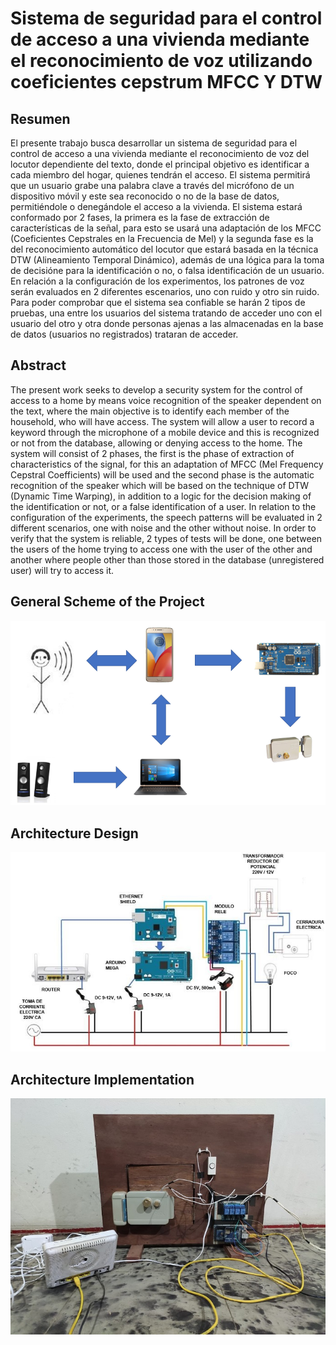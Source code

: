 # Sistema de seguridad para el control de acceso a una vivienda mediante el reconocimiento de voz utilizando coeficientes cepstrum MFCC Y DTW

## Resumen

El presente trabajo busca desarrollar un sistema de seguridad para el control de acceso a una vivienda mediante el reconocimiento de voz del locutor dependiente del texto, donde el principal objetivo es identificar a cada miembro del hogar, quienes tendrán el acceso. El sistema permitirá que un usuario grabe una palabra clave a través del micrófono de un dispositivo móvil y este sea reconocido o no de la base de datos, permitiéndole o denegándole el acceso a la vivienda. El sistema estará conformado por 2 fases, la primera es la fase de extracción de características de la señal, para esto se usará una adaptación de los MFCC (Coeficientes Cepstrales en la Frecuencia de Mel) y la segunda fase es la del reconocimiento automático del locutor que estará basada en la técnica DTW (Alineamiento Temporal Dinámico), además de una lógica para la toma de decisióne para la identificación o no, o falsa identificación de un usuario. En relación a la configuración de los experimentos, los patrones de voz serán evaluados en 2 diferentes escenarios, uno con ruido y otro sin ruido. Para poder comprobar que el sistema sea confiable se harán 2 tipos de pruebas, una entre los usuarios del sistema tratando de acceder uno con el usuario del otro y otra donde personas ajenas a las almacenadas en la base de datos (usuarios no registrados) trataran de acceder.

## Abstract

The present work seeks to develop a security system for the control of access to a home by means voice recognition of the speaker dependent on the text, where the main objective is to identify each member of the household, who will have access. The system will allow a user to record a keyword through the microphone of a mobile device and this is recognized or not from the database, allowing or denying access to the home. The system will consist of 2 phases, the first is the phase of extraction of characteristics of the signal, for this an adaptation of MFCC (Mel Frequency Cepstral Coefficients) will be used and the second phase is the automatic recognition of the speaker which will be based on the technique of DTW (Dynamic Time Warping), in addition to a logic for the decision making of the identification or not, or a false identification of a user. In relation to the configuration of the experiments, the speech patterns will be evaluated in 2 different scenarios, one with noise and the other without noise. In order to verify that the system is reliable, 2 types of tests will be done, one between the users of the home trying to access one with the user of the other and another where people other than those stored in the database (unregistered user) will try to access it.

## General Scheme of the Project
<p align="center">
  <img src=Imagenes/Cap2/image059.png></img>
</p>

## Architecture Design
<p align="center">
  <img src=Imagenes/Cap3/image069.jpg></img>
</p>

## Architecture Implementation
<p align="center">
  <img src=Imagenes/Cap3/image070.jpg></img>
</p>

